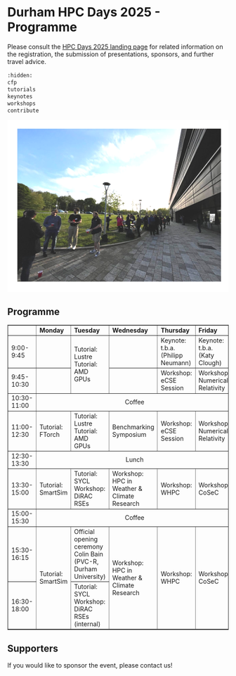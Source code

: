 # Durham HPC Days 2025 - Programme

Please consult the [HPC Days 2025 landing page](https://www.durham.ac.uk/research/institutes-and-centres/data-science/events-/durham---hpc-days/) for related information on the registration, the submission of presentations, sponsors, and further travel advice.

```{toctree}
:hidden:
cfp
tutorials
keynotes
workshops
contribute
```


![HPCDays](../images/HPC-days-pic.png)

## Programme

<!-- <table border="1" cellspacing="0" cellpadding="5"> -->
<table border="1">
<tr>
  <td></td>
  <td><b>Monday</b></td>
  <td><b>Tuesday</b></td>
  <td><b>Wednesday</b></td>
  <td><b>Thursday</b></td>
  <td><b>Friday</b></td>
  <td><b>Saturday</b></td>
</tr>
<tr>
  <td> 9:00-9:45 </td>
  <td> </td>
  <td rowspan="2"> Tutorial: Lustre <br /> Tutorial: AMD GPUs </td>
  <td> </td>
  <td> Keynote: t.b.a. (Philipp Neumann) </td>
  <td> Keynote: t.b.a. (Katy Clough) </td>
  <td rowspan=13> Social </td>
</tr>
<tr>
  <td> 9:45-10:30 </td>
  <td>  </td>
  <td> </td>
  <td> Workshop: eCSE Session </td>
  <td> Workshop: Numerical Relativity </td>
</tr> 
<tr>
  <td> 10:30-11:00 </td>
  <td colspan="5" align="center">Coffee</td>
</tr>
<tr>
  <td> 11:00-12:30 </td>
  <td> Tutorial: FTorch </td>
  <td> Tutorial: Lustre <br /> Tutorial: AMD GPUs </td>
  <td> Benchmarking Symposium </td>
  <td> Workshop: eCSE Session </td>
  <td> Workshop: Numerical Relativity </td>
</tr> 
<tr>
  <td> 12:30-13:30 </td>
  <td colspan="5" align="center">Lunch</td>
</tr>
<tr>
  <td> 13:30-15:00 </td>
  <td> Tutorial: SmartSim </td>
  <td> Tutorial: SYCL <br /> Workshop: DiRAC RSEs </td>
  <td> Workshop: HPC in Weather & Climate Research </td>
  <td> Workshop: WHPC </td>
  <td> Workshop: CoSeC </td>
</tr> 
<tr>
  <td> 15:00-15:30 </td>
  <td colspan="5" align="center">Coffee</td>
</tr>
<tr>
  <td> 15:30-16:15 </td>
  <td rowspan="2"> Tutorial: SmartSim </td>
  <td> Official opening ceremony <br /> Colin Bain (PVC-R, Durham University) </td>
  <td rowspan="2"> Workshop: HPC in Weather & Climate Research </td>
  <td rowspan="2"> Workshop: WHPC </td>
  <td rowspan="2"> Workshop: CoSeC </td>
</tr>
<tr>
  <td> 16:30-18:00 </td>
  <td> Tutorial: SYCL <br /> Workshop: DiRAC RSEs (internal) </td>
</tr>
  
</table>


## Supporters

If you would like to sponsor the event, please contact us!

